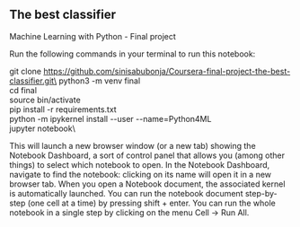 ## The best classifier
Machine Learning with Python - Final project

Run the following commands in your terminal to run this notebook:

git clone https://github.com/sinisabubonja/Coursera-final-project-the-best-classifier.git\
python3 -m venv final\
cd final\
source bin/activate\
pip install -r requirements.txt\
python -m ipykernel install --user --name=Python4ML\
jupyter notebook\

This will launch a new browser window (or a new tab) showing the Notebook Dashboard, a sort of control panel that allows you (among other things) to select which notebook to open. In the Notebook Dashboard, navigate to find the notebook: clicking on its name will open it in a new browser tab. When you open a Notebook document, the associated kernel is automatically launched. You can run the notebook document step-by-step (one cell at a time) by pressing shift + enter. You can run the whole notebook in a single step by clicking on the menu Cell -> Run All.
